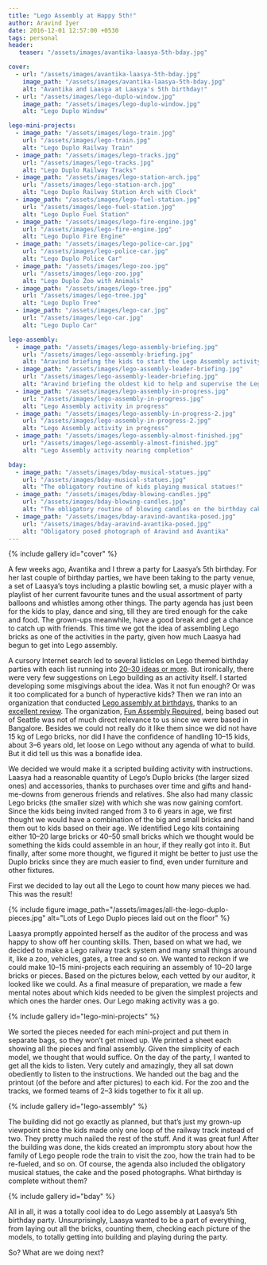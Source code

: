 ```yaml
---
title: "Lego Assembly at Happy 5th!"
author: Aravind Iyer
date: 2016-12-01 12:57:00 +0530
tags: personal
header:
   teaser: "/assets/images/avantika-laasya-5th-bday.jpg"

cover:
  - url: "/assets/images/avantika-laasya-5th-bday.jpg"
    image_path: "/assets/images/avantika-laasya-5th-bday.jpg"
    alt: "Avantika and Laasya at Laasya's 5th birthday!"
  - url: "/assets/images/lego-duplo-window.jpg"
    image_path: "/assets/images/lego-duplo-window.jpg"
    alt: "Lego Duplo Window"

lego-mini-projects:
  - image_path: "/assets/images/lego-train.jpg"
    url: "/assets/images/lego-train.jpg"
    alt: "Lego Duplo Railway Train"
  - image_path: "/assets/images/lego-tracks.jpg"
    url: "/assets/images/lego-tracks.jpg"
    alt: "Lego Duplo Railway Tracks"
  - image_path: "/assets/images/lego-station-arch.jpg"
    url: "/assets/images/lego-station-arch.jpg"
    alt: "Lego Duplo Railway Station Arch with Clock"
  - image_path: "/assets/images/lego-fuel-station.jpg"
    url: "/assets/images/lego-fuel-station.jpg"
    alt: "Lego Duplo Fuel Station"
  - image_path: "/assets/images/lego-fire-engine.jpg"
    url: "/assets/images/lego-fire-engine.jpg"
    alt: "Lego Duplo Fire Engine"
  - image_path: "/assets/images/lego-police-car.jpg"
    url: "/assets/images/lego-police-car.jpg"
    alt: "Lego Duplo Police Car"
  - image_path: "/assets/images/lego-zoo.jpg"
    url: "/assets/images/lego-zoo.jpg"
    alt: "Lego Duplo Zoo with Animals"
  - image_path: "/assets/images/lego-tree.jpg"
    url: "/assets/images/lego-tree.jpg"
    alt: "Lego Duplo Tree"
  - image_path: "/assets/images/lego-car.jpg"
    url: "/assets/images/lego-car.jpg"
    alt: "Lego Duplo Car"

lego-assembly:
  - image_path: "/assets/images/lego-assembly-briefing.jpg"
    url: "/assets/images/lego-assembly-briefing.jpg"
    alt: "Aravind briefing the kids to start the Lego Assembly activity"
  - image_path: "/assets/images/lego-assembly-leader-briefing.jpg"
    url: "/assets/images/lego-assembly-leader-briefing.jpg"
    alt: "Aravind briefing the oldest kid to help and supervise the Lego Assembly activity"
  - image_path: "/assets/images/lego-assembly-in-progress.jpg"
    url: "/assets/images/lego-assembly-in-progress.jpg"
    alt: "Lego Assembly activity in progress"
  - image_path: "/assets/images/lego-assembly-in-progress-2.jpg"
    url: "/assets/images/lego-assembly-in-progress-2.jpg"
    alt: "Lego Assembly activity in progress"
  - image_path: "/assets/images/lego-assembly-almost-finished.jpg"
    url: "/assets/images/lego-assembly-almost-finished.jpg"
    alt: "Lego Assembly activity nearing completion"

bday:
  - image_path: "/assets/images/bday-musical-statues.jpg"
    url: "/assets/images/bday-musical-statues.jpg"
    alt: "The obligatory routine of kids playing musical statues!"
  - image_path: "/assets/images/bday-blowing-candles.jpg"
    url: "/assets/images/bday-blowing-candles.jpg"
    alt: "The obligatory routine of blowing candles on the birthday cake!"
  - image_path: "/assets/images/bday-aravind-avantika-posed.jpg"
    url: "/assets/images/bday-aravind-avantika-posed.jpg"
    alt: "Obligatory posed photograph of Aravind and Avantika"
---
```


{% include gallery id="cover" %}

A few weeks ago, Avantika and I threw a party for Laasya’s 5th birthday. For her last couple of birthday parties, we have been taking to the party venue, a set of Laasya’s toys including a plastic bowling set, a music player with a playlist of her current favourite tunes and the usual assortment of party balloons and whistles among other things. The party agenda has just been for the kids to play, dance and sing, till they are tired enough for the cake and food. The grown-ups meanwhile, have a good break and get a chance to catch up with friends. This time we got the idea of assembling Lego bricks as one of the activities in the party, given how much Laasya had begun to get into Lego assembly.

A cursory Internet search led to several listicles on Lego themed birthday parties with each list running into [20–30 ideas or more](https://www.buzzfeed.com/mikespohr/how-to-throw-the-ultimate-lego-birthday-party). But ironically, there were very few suggestions on Lego building as an activity itself. I started developing some misgivings about the idea. Was it not fun enough? Or was it too complicated for a bunch of hyperactive kids? Then we ran into an organization that conducted [Lego assembly at birthdays](http://funassemblyrequired.com/birthdays.html), thanks to an [excellent review](http://www.soundsfunmom.com/2012/08/21/mom-reviewed-parties-with-fun-assembly-required/). The organization, [Fun Assembly Required](http://funassemblyrequired.com/about.html), being based out of Seattle was not of much direct relevance to us since we were based in Bangalore. Besides we could not really do it like them since we did not have 15 kg of Lego bricks, nor did I have the confidence of handling 10–15 kids, about 3–6 years old, let loose on Lego without any agenda of what to build. But it did tell us this was a bonafide idea.

We decided we would make it a scripted building activity with instructions. Laasya had a reasonable quantity of Lego’s Duplo bricks (the larger sized ones) and accessories, thanks to purchases over time and gifts and hand-me-downs from generous friends and relatives. She also had many classic Lego bricks (the smaller size) with which she was now gaining comfort. Since the kids being invited ranged from 3 to 6 years in age, we first thought we would have a combination of the big and small bricks and hand them out to kids based on their age. We identified Lego kits containing either 10–20 large bricks or 40–50 small bricks which we thought would be something the kids could assemble in an hour, if they really got into it. But finally, after some more thought, we figured it might be better to just use the Duplo bricks since they are much easier to find, even under furniture and other fixtures.

First we decided to lay out all the Lego to count how many pieces we had. This was the result!

{% include figure image_path="/assets/images/all-the-lego-duplo-pieces.jpg" alt="Lots of Lego Duplo pieces laid out on the floor" %}

Laasya promptly appointed herself as the auditor of the process and was happy to show off her counting skills. Then, based on what we had, we decided to make a Lego railway track system and many small things around it, like a zoo, vehicles, gates, a tree and so on. We wanted to reckon if we could make 10–15 mini-projects each requiring an assembly of 10–20 large bricks or pieces. Based on the pictures below, each vetted by our auditor, it looked like we could. As a final measure of preparation, we made a few mental notes about which kids needed to be given the simplest projects and which ones the harder ones. Our Lego making activity was a go.

{% include gallery id="lego-mini-projects" %}

We sorted the pieces needed for each mini-project and put them in separate bags, so they won’t get mixed up. We printed a sheet each showing all the pieces and final assembly. Given the simplicity of each model, we thought that would suffice. On the day of the party, I wanted to get all the kids to listen. Very cutely and amazingly, they all sat down obediently to listen to the instructions. We handed out the bag and the printout (of the before and after pictures) to each kid. For the zoo and the tracks, we formed teams of 2–3 kids together to fix it all up.


{% include gallery id="lego-assembly" %}

The building did not go exactly as planned, but that’s just my grown-up viewpoint since the kids made only one loop of the railway track instead of two. They pretty much nailed the rest of the stuff. And it was great fun! After the building was done, the kids created an impromptu story about how the family of Lego people rode the train to visit the zoo, how the train had to be re-fueled, and so on. Of course, the agenda also included the obligatory musical statues, the cake and the posed photographs. What birthday is complete without them?

{% include gallery id="bday" %}

All in all, it was a totally cool idea to do Lego assembly at Laasya’s 5th birthday party. Unsurprisingly, Laasya wanted to be a part of everything, from laying out all the bricks, counting them, checking each picture of the models, to totally getting into building and playing during the party.

So? What are we doing next?
